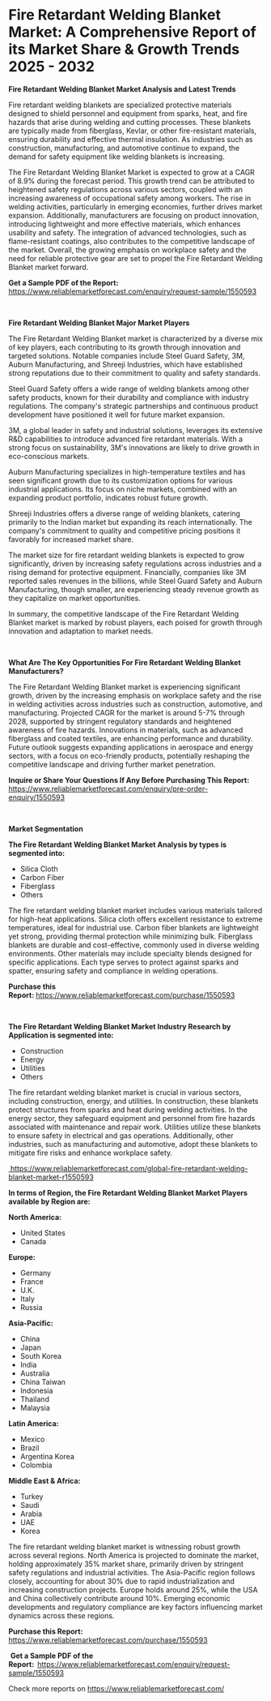 <p><h1>Fire Retardant Welding Blanket Market: A Comprehensive Report of its Market Share & Growth Trends 2025 - 2032</h1></p><p><strong>Fire Retardant Welding Blanket Market Analysis and Latest Trends</strong></p>
<p><p>Fire retardant welding blankets are specialized protective materials designed to shield personnel and equipment from sparks, heat, and fire hazards that arise during welding and cutting processes. These blankets are typically made from fiberglass, Kevlar, or other fire-resistant materials, ensuring durability and effective thermal insulation. As industries such as construction, manufacturing, and automotive continue to expand, the demand for safety equipment like welding blankets is increasing.</p><p>The Fire Retardant Welding Blanket Market is expected to grow at a CAGR of 8.9% during the forecast period. This growth trend can be attributed to heightened safety regulations across various sectors, coupled with an increasing awareness of occupational safety among workers. The rise in welding activities, particularly in emerging economies, further drives market expansion. Additionally, manufacturers are focusing on product innovation, introducing lightweight and more effective materials, which enhances usability and safety. The integration of advanced technologies, such as flame-resistant coatings, also contributes to the competitive landscape of the market. Overall, the growing emphasis on workplace safety and the need for reliable protective gear are set to propel the Fire Retardant Welding Blanket market forward.</p></p>
<p><strong>Get a Sample PDF of the Report:&nbsp;</strong> <a href="https://www.reliablemarketforecast.com/enquiry/request-sample/1550593?utm_campaign=3089&utm_medium=2&utm_source=Github&utm_content=ia&utm_term=04042025&utm_id=fire-retardant-welding-blanket">https://www.reliablemarketforecast.com/enquiry/request-sample/1550593</a></p>
<p>&nbsp;</p>
<p><strong>Fire Retardant Welding Blanket Major Market Players</strong></p>
<p><p>The Fire Retardant Welding Blanket market is characterized by a diverse mix of key players, each contributing to its growth through innovation and targeted solutions. Notable companies include Steel Guard Safety, 3M, Auburn Manufacturing, and Shreeji Industries, which have established strong reputations due to their commitment to quality and safety standards.</p><p>Steel Guard Safety offers a wide range of welding blankets among other safety products, known for their durability and compliance with industry regulations. The company's strategic partnerships and continuous product development have positioned it well for future market expansion.</p><p>3M, a global leader in safety and industrial solutions, leverages its extensive R&D capabilities to introduce advanced fire retardant materials. With a strong focus on sustainability, 3M's innovations are likely to drive growth in eco-conscious markets.</p><p>Auburn Manufacturing specializes in high-temperature textiles and has seen significant growth due to its customization options for various industrial applications. Its focus on niche markets, combined with an expanding product portfolio, indicates robust future growth.</p><p>Shreeji Industries offers a diverse range of welding blankets, catering primarily to the Indian market but expanding its reach internationally. The company's commitment to quality and competitive pricing positions it favorably for increased market share.</p><p>The market size for fire retardant welding blankets is expected to grow significantly, driven by increasing safety regulations across industries and a rising demand for protective equipment. Financially, companies like 3M reported sales revenues in the billions, while Steel Guard Safety and Auburn Manufacturing, though smaller, are experiencing steady revenue growth as they capitalize on market opportunities.</p><p>In summary, the competitive landscape of the Fire Retardant Welding Blanket market is marked by robust players, each poised for growth through innovation and adaptation to market needs.</p></p>
<p>&nbsp;</p>
<p><strong>What Are The Key Opportunities For Fire Retardant Welding Blanket Manufacturers?</strong></p>
<p><p>The Fire Retardant Welding Blanket market is experiencing significant growth, driven by the increasing emphasis on workplace safety and the rise in welding activities across industries such as construction, automotive, and manufacturing. Projected CAGR for the market is around 5-7% through 2028, supported by stringent regulatory standards and heightened awareness of fire hazards. Innovations in materials, such as advanced fiberglass and coated textiles, are enhancing performance and durability. Future outlook suggests expanding applications in aerospace and energy sectors, with a focus on eco-friendly products, potentially reshaping the competitive landscape and driving further market penetration.</p></p>
<p><strong>Inquire or Share Your Questions If Any Before Purchasing This Report:</strong> <a href="https://www.reliablemarketforecast.com/enquiry/pre-order-enquiry/1550593?utm_campaign=3089&utm_medium=2&utm_source=Github&utm_content=ia&utm_term=04042025&utm_id=fire-retardant-welding-blanket">https://www.reliablemarketforecast.com/enquiry/pre-order-enquiry/1550593</a></p>
<p>&nbsp;</p>
<p><strong>Market Segmentation</strong></p>
<p><strong>The Fire Retardant Welding Blanket Market Analysis by types is segmented into:</strong></p>
<p><ul><li>Silica Cloth</li><li>Carbon Fiber</li><li>Fiberglass</li><li>Others</li></ul></p>
<p><p>The fire retardant welding blanket market includes various materials tailored for high-heat applications. Silica cloth offers excellent resistance to extreme temperatures, ideal for industrial use. Carbon fiber blankets are lightweight yet strong, providing thermal protection while minimizing bulk. Fiberglass blankets are durable and cost-effective, commonly used in diverse welding environments. Other materials may include specialty blends designed for specific applications. Each type serves to protect against sparks and spatter, ensuring safety and compliance in welding operations.</p></p>
<p><strong>Purchase this Report:&nbsp;</strong><a href="https://www.reliablemarketforecast.com/purchase/1550593?utm_campaign=3089&utm_medium=2&utm_source=Github&utm_content=ia&utm_term=04042025&utm_id=fire-retardant-welding-blanket">https://www.reliablemarketforecast.com/purchase/1550593</a></p>
<p>&nbsp;</p>
<p><strong>The Fire Retardant Welding Blanket Market Industry Research by Application is segmented into:</strong></p>
<p><ul><li>Construction</li><li>Energy</li><li>Utilities</li><li>Others</li></ul></p>
<p><p>The fire retardant welding blanket market is crucial in various sectors, including construction, energy, and utilities. In construction, these blankets protect structures from sparks and heat during welding activities. In the energy sector, they safeguard equipment and personnel from fire hazards associated with maintenance and repair work. Utilities utilize these blankets to ensure safety in electrical and gas operations. Additionally, other industries, such as manufacturing and automotive, adopt these blankets to mitigate fire risks and enhance workplace safety.</p></p>
<p><a href="https://www.reliablemarketforecast.com/global-fire-retardant-welding-blanket-market-r1550593?utm_campaign=3089&utm_medium=2&utm_source=Github&utm_content=ia&utm_term=04042025&utm_id=fire-retardant-welding-blanket">&nbsp;https://www.reliablemarketforecast.com/global-fire-retardant-welding-blanket-market-r1550593</a></p>
<p><strong>In terms of Region, the Fire Retardant Welding Blanket Market Players available by Region are:</strong></p>
<p>
    <p> <strong> North America: </strong>
        <ul>
            <li>United States</li>
            <li>Canada</li>
        </ul>
        </p> 
    <p> <strong> Europe: </strong>
        <ul>
            <li>Germany</li>
            <li>France</li>
            <li>U.K.</li>
            <li>Italy</li>
            <li>Russia</li>
        </ul>
        </p> 
    <p> <strong> Asia-Pacific: </strong>
        <ul>
            <li>China</li>
            <li>Japan</li>
            <li>South Korea</li>
            <li>India</li>
            <li>Australia</li>
            <li>China Taiwan</li>
            <li>Indonesia</li>
            <li>Thailand</li>
            <li>Malaysia</li>
        </ul>
        </p> 
    <p> <strong> Latin America: </strong>
        <ul>
            <li>Mexico</li>
            <li>Brazil</li>
            <li>Argentina Korea</li>
            <li>Colombia</li>
        </ul>
        </p> 
    <p> <strong> Middle East & Africa: </strong>
        <ul>
            <li>Turkey</li>
            <li>Saudi</li>
            <li>Arabia</li>
            <li>UAE</li>
            <li>Korea</li>
        </ul>
    </p>
    </p>
<p><p>The fire retardant welding blanket market is witnessing robust growth across several regions. North America is projected to dominate the market, holding approximately 35% market share, primarily driven by stringent safety regulations and industrial activities. The Asia-Pacific region follows closely, accounting for about 30% due to rapid industrialization and increasing construction projects. Europe holds around 25%, while the USA and China collectively contribute around 10%. Emerging economic developments and regulatory compliance are key factors influencing market dynamics across these regions.</p></p>
<p><strong>Purchase this Report: </strong><a href="https://www.reliablemarketforecast.com/purchase/1550593?utm_campaign=3089&utm_medium=2&utm_source=Github&utm_content=ia&utm_term=04042025&utm_id=fire-retardant-welding-blanket">https://www.reliablemarketforecast.com/purchase/1550593</a></p>
<p>&nbsp;<strong>Get a Sample PDF of the Report:&nbsp;&nbsp;</strong><a href="https://www.reliablemarketforecast.com/enquiry/request-sample/1550593?utm_campaign=3089&utm_medium=2&utm_source=Github&utm_content=ia&utm_term=04042025&utm_id=fire-retardant-welding-blanket">https://www.reliablemarketforecast.com/enquiry/request-sample/1550593</a></p>
<p><strong></strong></p>
<p>Check more reports on <a href="https://www.reliablemarketforecast.com/?utm_campaign=3089&utm_medium=2&utm_source=Github&utm_content=ia&utm_term=04042025&utm_id=fire-retardant-welding-blanket">https://www.reliablemarketforecast.com/</a></p>